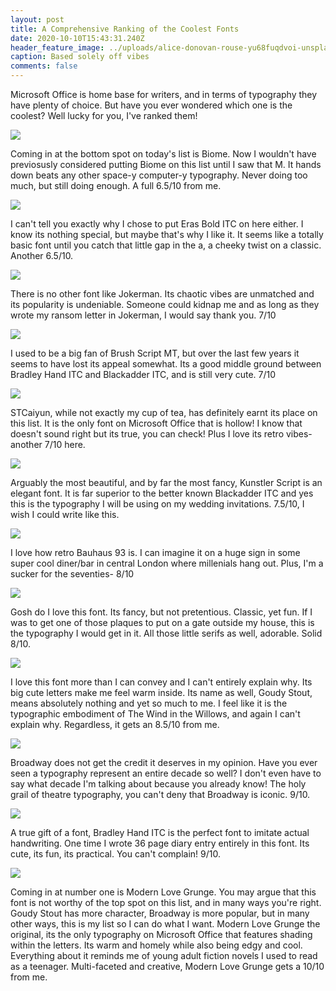 ```yaml
---
layout: post
title: A Comprehensive Ranking of the Coolest Fonts
date: 2020-10-10T15:43:31.240Z
header_feature_image: ../uploads/alice-donovan-rouse-yu68fuqdvoi-unsplash.jpg
caption: Based solely off vibes
comments: false
---
```

Microsoft Office is home base for writers, and in terms of typography they have plenty of choice. But have you ever wondered which one is the coolest? Well lucky for you, I've ranked them!

![](../uploads/biome.png)

Coming in at the bottom spot on today's list is Biome. Now I wouldn't have previosusly considered putting Biome on this list until I saw that M. It hands down beats any other space-y computer-y typography. Never doing too much, but still doing enough. A full 6.5/10 from me.

![](../uploads/eras-bold.png)

I can't tell you exactly why I chose to put Eras Bold ITC on here either. I know its nothing special, but maybe that's why I like it. It seems like a totally basic font until you catch that little gap in the a, a cheeky twist on a classic. Another 6.5/10.

![](../uploads/jokerman.png)

There is no other font like Jokerman. Its chaotic vibes are unmatched and its popularity is undeniable. Someone could kidnap me and as long as they wrote my ransom letter in Jokerman, I would say thank you. 7/10

![](../uploads/brush-script.png)

I used to be a big fan of Brush Script MT, but over the last few years it seems to have lost its appeal somewhat. Its a good middle ground between Bradley Hand ITC and Blackadder ITC, and is still very cute. 7/10

![](../uploads/stcaiyun.png)

STCaiyun, while not exactly my cup of tea, has definitely earnt its place on this list. It is the only font on Microsoft Office that is hollow! I know that doesn't sound right but its true, you can check! Plus I love its retro vibes- another 7/10 here.

![](../uploads/kunstler-script.png)

Arguably the most beautiful, and by far the most fancy, Kunstler Script is an elegant font. It is far superior to the better known Blackadder ITC and yes this is the typography I will be using on my wedding invitations. 7.5/10, I wish I could write like this.

![](../uploads/bauhaus-93.png)

I love how retro Bauhaus 93 is. I can imagine it on a huge sign in some super cool diner/bar in central London where millenials hang out. Plus, I'm a sucker for the seventies- 8/10

![](../uploads/harrington.png)

Gosh do I love this font. Its fancy, but not pretentious. Classic, yet fun. If I was to get one of those plaques to put on a gate outside my house, this is the typography I would get in it. All those little serifs as well, adorable. Solid 8/10.

![](../uploads/goudy-stout.png)

I love this font more than I can convey and I can't entirely explain why. Its big cute letters make me feel warm inside. Its name as well, Goudy Stout, means absolutely nothing and yet so much to me. I feel like it is the typographic embodiment of The Wind in the Willows, and again I can't explain why. Regardless, it gets an 8.5/10 from me.

![](../uploads/broadway.png)

Broadway does not get the credit it deserves in my opinion. Have you ever seen a typography represent an entire decade so well? I don't even have to say what decade I'm talking about because you already know! The holy grail of theatre typography, you can't deny that Broadway is iconic. 9/10.

![](../uploads/bradley-hand.png)

A true gift of a font, Bradley Hand ITC is the perfect font to imitate actual handwriting. One time I wrote 36 page diary entry entirely in this font. Its cute, its fun, its practical. You can't complain! 9/10.

![](../uploads/modern-love.png)

Coming in at number one is Modern Love Grunge. You may argue that this font is not worthy of the top spot on this list, and in many ways you're right. Goudy Stout has more character, Broadway is more popular, but in many other ways, this is my list so I can do what I want. Modern Love Grunge the original, its the only typography on Microsoft Office that features shading within the letters. Its warm and homely while also being edgy and cool. Everything about it reminds me of young adult fiction novels I used to read as a teenager. Multi-faceted and creative, Modern Love Grunge gets a 10/10 from me.